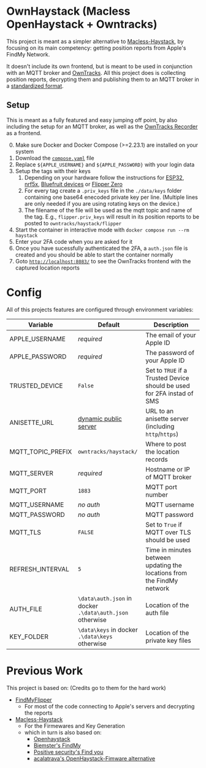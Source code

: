 # OwnHaystack (Macless OpenHaystack + Owntracks)

This project is meant as a simpler alternative to [Macless-Haystack](https://github.com/dchristl/macless-haystack),
by focusing on its main competency: getting position reports from Apple's FindMy Network.

It doesn't include its own frontend, but is meant to be used in conjunction with an MQTT broker
and [OwnTracks](https://owntracks.org/booklet/guide/whathow/). All this project does is collecting position reports,
decrypting them and publishing them to an MQTT broker in
a [standardized format](https://owntracks.org/booklet/tech/json/#_typelocation).

## Setup

This is meant as a fully featured and easy jumping off point, by also including the setup for an MQTT broker, as well as
the [OwnTracks Recorder](https://owntracks.org/booklet/clients/recorder/) as a frontend.

0. Make sure Docker and Docker Compose (>=2.23.1) are installed on your system
1. Download the [`compose.yaml`](compose.yaml) file
2. Replace `${APPLE_USERNAME}` and `${APPLE_PASSWORD}` with your login data
3. Setup the tags with their keys
    1. Depending on your hardware follow the instructions
       for [ESP32](https://github.com/dchristl/macless-haystack/tree/main/firmware/ESP32),
       [nrf5x](https://github.com/dchristl/macless-haystack/tree/main/firmware/nrf5x), [Bluefruit devices](https://gist.github.com/bernikr/df70be66b2fd6dd40b80bce906948ef7)
       or [Flipper Zero](https://github.com/MatthewKuKanich/FindMyFlipper/tree/main?tab=readme-ov-file#step-by-step-instructions)
    2. For every tag create a `.priv_keys` file in the `./data/keys` folder containing one base64 enecoded private key
       per line.
       (Multiple lines are only needed if you are using rotating keys on the device.)
    3. The filename of the file will be used as the mqtt topic and name of the tag. E.g., `flipper.priv_keys` will result
       in its position reports to be posted to `owntracks/haystack/flipper`
4. Start the container in interactive mode with `docker compose run --rm haystack`
5. Enter your 2FA code when you are asked for it
6. Once you have sucessfully authenticated the 2FA, a `auth.json` file is created and you should be able to start the
   container normally
7. Goto [`http://localhost:8083/`](http://localhost:8083/) to see the OwnTracks frontend with the captured location
   reports

# Config

All of this projects features are configured through environment variables:

| Variable          | Default                                                                | Description                                                            |
|-------------------|------------------------------------------------------------------------|------------------------------------------------------------------------|
| APPLE_USERNAME    | *required*                                                             | The email of your Apple ID                                             |
| APPLE_PASSWORD    | *required*                                                             | The password of your Apple ID                                          |
| TRUSTED_DEVICE    | `False`                                                                | Set to `TRUE` if a Trusted Device should be used for 2FA instad of SMS |
| ANISETTE_URL      | [dynamic public server](https://github.com/SideStore/anisette-servers) | URL to an anisette server (including `http`/`https`)                   |
| MQTT_TOPIC_PREFIX | `owntracks/haystack/`                                                  | Where to post the location records                                     |
| MQTT_SERVER       | *required*                                                             | Hostname or IP of MQTT broker                                          |
| MQTT_PORT         | `1883`                                                                 | MQTT port number                                                       |
| MQTT_USERNAME     | *no auth*                                                              | MQTT username                                                          |
| MQTT_PASSWORD     | *no auth*                                                              | MQTT password                                                          |
| MQTT_TLS          | `FALSE`                                                                | Set to `True` if MQTT over TLS should be used                          |
| REFRESH_INTERVAL  | `5`                                                                    | Time in minutes between updating the locations from the FindMy network |
| AUTH_FILE         | `\data\auth.json` in docker<br/>`.\data\auth.json` otherwise           | Location of the auth file                                              |
| KEY_FOLDER        | `\data\keys` in docker<br/>`.\data\keys` otherwise                     | Location of the private key files                                      |

# Previous Work

This project is based on: (Credits go to them for the hard work)

- [FindMyFlipper](https://github.com/MatthewKuKanich/FindMyFlipper)
    - For most of the code connecting to Apple's servers and decrypting the reports
- [Macless-Haystack](https://github.com/dchristl/macless-haystack)
    - For the Firmewares and Key Generation
    - which in turn is also based on:
        - [Openhaystack](https://github.com/seemoo-lab/openhaystack)
        - [Biemster's FindMy](https://github.com/biemster/FindMy)
        - [Positive security's Find you](https://github.com/positive-security/find-you)
        - [acalatrava's OpenHaystack-Fimware alternative](https://github.com/acalatrava/openhaystack-firmware)
